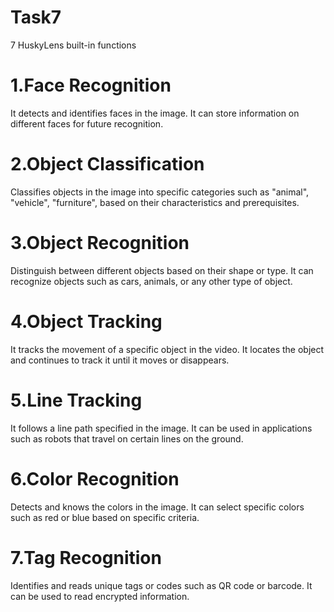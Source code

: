 # Task7
7 HuskyLens built-in functions
# 1.Face Recognition
It detects and identifies faces in the image. It can store information on different faces for future recognition.
# 2.Object Classification
Classifies objects in the image into specific categories such as "animal", "vehicle", "furniture", based on their characteristics and prerequisites.
# 3.Object Recognition
Distinguish between different objects based on their shape or type. It can recognize objects such as cars, animals, or any other type of object.
# 4.Object Tracking
It tracks the movement of a specific object in the video. It locates the object and continues to track it until it moves or disappears.
# 5.Line Tracking
It follows a line path specified in the image. It can be used in applications such as robots that travel on certain lines on the ground.
# 6.Color Recognition
Detects and knows the colors in the image. It can select specific colors such as red or blue based on specific criteria.
# 7.Tag Recognition
Identifies and reads unique tags or codes such as QR code or barcode. It can be used to read encrypted information.



